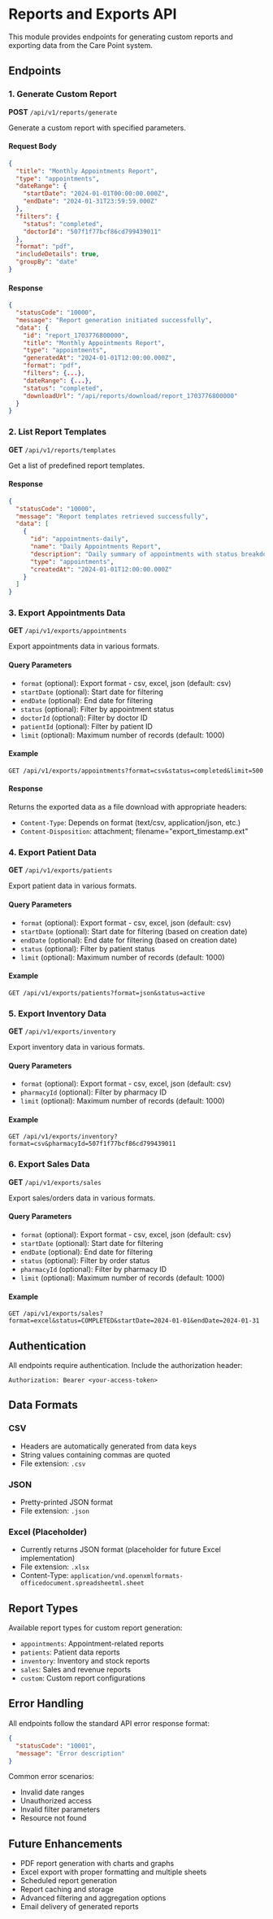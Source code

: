 # Reports and Exports API

This module provides endpoints for generating custom reports and exporting data from the Care Point system.

## Endpoints

### 1. Generate Custom Report
**POST** `/api/v1/reports/generate`

Generate a custom report with specified parameters.

#### Request Body
```json
{
  "title": "Monthly Appointments Report",
  "type": "appointments",
  "dateRange": {
    "startDate": "2024-01-01T00:00:00.000Z",
    "endDate": "2024-01-31T23:59:59.000Z"
  },
  "filters": {
    "status": "completed",
    "doctorId": "507f1f77bcf86cd799439011"
  },
  "format": "pdf",
  "includeDetails": true,
  "groupBy": "date"
}
```

#### Response
```json
{
  "statusCode": "10000",
  "message": "Report generation initiated successfully",
  "data": {
    "id": "report_1703776800000",
    "title": "Monthly Appointments Report",
    "type": "appointments",
    "generatedAt": "2024-01-01T12:00:00.000Z",
    "format": "pdf",
    "filters": {...},
    "dateRange": {...},
    "status": "completed",
    "downloadUrl": "/api/reports/download/report_1703776800000"
  }
}
```

### 2. List Report Templates
**GET** `/api/v1/reports/templates`

Get a list of predefined report templates.

#### Response
```json
{
  "statusCode": "10000",
  "message": "Report templates retrieved successfully",
  "data": [
    {
      "id": "appointments-daily",
      "name": "Daily Appointments Report",
      "description": "Daily summary of appointments with status breakdown",
      "type": "appointments",
      "createdAt": "2024-01-01T12:00:00.000Z"
    }
  ]
}
```

### 3. Export Appointments Data
**GET** `/api/v1/exports/appointments`

Export appointments data in various formats.

#### Query Parameters
- `format` (optional): Export format - csv, excel, json (default: csv)
- `startDate` (optional): Start date for filtering
- `endDate` (optional): End date for filtering
- `status` (optional): Filter by appointment status
- `doctorId` (optional): Filter by doctor ID
- `patientId` (optional): Filter by patient ID
- `limit` (optional): Maximum number of records (default: 1000)

#### Example
```
GET /api/v1/exports/appointments?format=csv&status=completed&limit=500
```

#### Response
Returns the exported data as a file download with appropriate headers:
- `Content-Type`: Depends on format (text/csv, application/json, etc.)
- `Content-Disposition`: attachment; filename="export_timestamp.ext"

### 4. Export Patient Data
**GET** `/api/v1/exports/patients`

Export patient data in various formats.

#### Query Parameters
- `format` (optional): Export format - csv, excel, json (default: csv)
- `startDate` (optional): Start date for filtering (based on creation date)
- `endDate` (optional): End date for filtering (based on creation date)
- `status` (optional): Filter by patient status
- `limit` (optional): Maximum number of records (default: 1000)

#### Example
```
GET /api/v1/exports/patients?format=json&status=active
```

### 5. Export Inventory Data
**GET** `/api/v1/exports/inventory`

Export inventory data in various formats.

#### Query Parameters
- `format` (optional): Export format - csv, excel, json (default: csv)
- `pharmacyId` (optional): Filter by pharmacy ID
- `limit` (optional): Maximum number of records (default: 1000)

#### Example
```
GET /api/v1/exports/inventory?format=csv&pharmacyId=507f1f77bcf86cd799439011
```

### 6. Export Sales Data
**GET** `/api/v1/exports/sales`

Export sales/orders data in various formats.

#### Query Parameters
- `format` (optional): Export format - csv, excel, json (default: csv)
- `startDate` (optional): Start date for filtering
- `endDate` (optional): End date for filtering
- `status` (optional): Filter by order status
- `pharmacyId` (optional): Filter by pharmacy ID
- `limit` (optional): Maximum number of records (default: 1000)

#### Example
```
GET /api/v1/exports/sales?format=excel&status=COMPLETED&startDate=2024-01-01&endDate=2024-01-31
```

## Authentication

All endpoints require authentication. Include the authorization header:
```
Authorization: Bearer <your-access-token>
```

## Data Formats

### CSV
- Headers are automatically generated from data keys
- String values containing commas are quoted
- File extension: `.csv`

### JSON
- Pretty-printed JSON format
- File extension: `.json`

### Excel (Placeholder)
- Currently returns JSON format (placeholder for future Excel implementation)
- File extension: `.xlsx`
- Content-Type: `application/vnd.openxmlformats-officedocument.spreadsheetml.sheet`

## Report Types

Available report types for custom report generation:
- `appointments`: Appointment-related reports
- `patients`: Patient data reports
- `inventory`: Inventory and stock reports
- `sales`: Sales and revenue reports
- `custom`: Custom report configurations

## Error Handling

All endpoints follow the standard API error response format:
```json
{
  "statusCode": "10001",
  "message": "Error description"
}
```

Common error scenarios:
- Invalid date ranges
- Unauthorized access
- Invalid filter parameters
- Resource not found

## Future Enhancements

- PDF report generation with charts and graphs
- Excel export with proper formatting and multiple sheets
- Scheduled report generation
- Report caching and storage
- Advanced filtering and aggregation options
- Email delivery of generated reports 